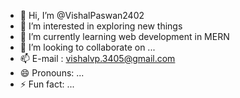 - 👋 Hi, I’m @VishalPaswan2402
- 👀 I’m interested in exploring new things
- 🌱 I’m currently learning web development in MERN
- 💞️ I’m looking to collaborate on ...
- 📫 E-mail : vishalvp.3405@gmail.com
- 😄 Pronouns: ...
- ⚡ Fun fact: ...

<!---
VishalPaswan2402/VishalPaswan2402 is a ✨ special ✨ repository because its `README.md` (this file) appears on your GitHub profile.
You can click the Preview link to take a look at your changes.
--->
